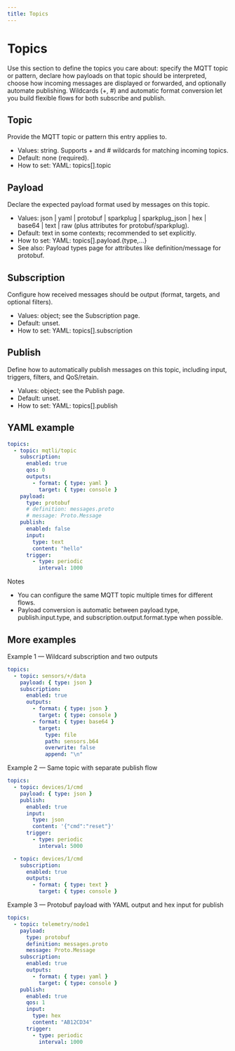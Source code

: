 ```yaml
---
title: Topics
---
```


Topics
======

Use this section to define the topics you care about: specify the MQTT topic or pattern, declare how payloads on that topic should be interpreted, choose how incoming messages are displayed or forwarded, and optionally automate publishing. Wildcards (+, #) and automatic format conversion let you build flexible flows for both subscribe and publish.

Topic
-----
Provide the MQTT topic or pattern this entry applies to.
- Values: string. Supports + and # wildcards for matching incoming topics.
- Default: none (required).
- How to set: YAML: topics[].topic

Payload
-------
Declare the expected payload format used by messages on this topic.
- Values: json | yaml | protobuf | sparkplug | sparkplug_json | hex | base64 | text | raw (plus attributes for protobuf/sparkplug).
- Default: text in some contexts; recommended to set explicitly.
- How to set: YAML: topics[].payload.{type,...}
- See also: Payload types page for attributes like definition/message for protobuf.

Subscription
------------
Configure how received messages should be output (format, targets, and optional filters).
- Values: object; see the Subscription page.
- Default: unset.
- How to set: YAML: topics[].subscription

Publish
-------
Define how to automatically publish messages on this topic, including input, triggers, filters, and QoS/retain.
- Values: object; see the Publish page.
- Default: unset.
- How to set: YAML: topics[].publish

YAML example
------------
```yaml
topics:
  - topic: mqtli/topic
    subscription:
      enabled: true
      qos: 0
      outputs:
        - format: { type: yaml }
          target: { type: console }
    payload:
      type: protobuf
      # definition: messages.proto
      # message: Proto.Message
    publish:
      enabled: false
      input:
        type: text
        content: "hello"
      trigger:
        - type: periodic
          interval: 1000
```

Notes
- You can configure the same MQTT topic multiple times for different flows.
- Payload conversion is automatic between payload.type, publish.input.type, and subscription.output.format.type when possible.


More examples
-------------
Example 1 — Wildcard subscription and two outputs
```yaml
topics:
  - topic: sensors/+/data
    payload: { type: json }
    subscription:
      enabled: true
      outputs:
        - format: { type: json }
          target: { type: console }
        - format: { type: base64 }
          target:
            type: file
            path: sensors.b64
            overwrite: false
            append: "\n"
```

Example 2 — Same topic with separate publish flow
```yaml
topics:
  - topic: devices/1/cmd
    payload: { type: json }
    publish:
      enabled: true
      input:
        type: json
        content: '{"cmd":"reset"}'
      trigger:
        - type: periodic
          interval: 5000

  - topic: devices/1/cmd
    subscription:
      enabled: true
      outputs:
        - format: { type: text }
          target: { type: console }
```

Example 3 — Protobuf payload with YAML output and hex input for publish
```yaml
topics:
  - topic: telemetry/node1
    payload:
      type: protobuf
      definition: messages.proto
      message: Proto.Message
    subscription:
      enabled: true
      outputs:
        - format: { type: yaml }
          target: { type: console }
    publish:
      enabled: true
      qos: 1
      input:
        type: hex
        content: "AB12CD34"
      trigger:
        - type: periodic
          interval: 1000
```
